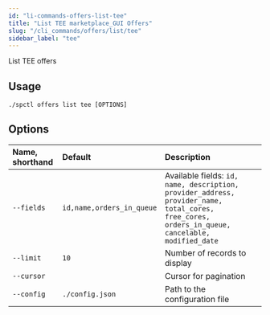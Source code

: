 ```yaml
---
id: "li-commands-offers-list-tee"
title: "List TEE marketplace_GUI Offers"
slug: "/cli_commands/offers/list/tee"
sidebar_label: "tee"
---
```


List TEE offers

## Usage

```
./spctl offers list tee [OPTIONS]
```

## Options

|**Name, shorthand**|**Default**|**Description**|
| :- | :- | :- |
|`--fields`|`id,name,orders_in_queue`|Available fields: `id, name, description, provider_address, provider_name, total_cores, free_cores, orders_in_queue, cancelable, modified_date`|
|`--limit`|`10`|Number of records to display|
|`--cursor`||Cursor for pagination|
|`--config`|`./config.json`|Path to the configuration file|
